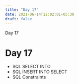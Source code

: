 ```yaml
---
title: "Day 17"
date: 2021-06-14T12:02:01+05:30
draft: false
---
```


Day 17

# Day 17

* SQL SELECT INTO
* SQL INSERT INTO SELECT
* SQL Constraints